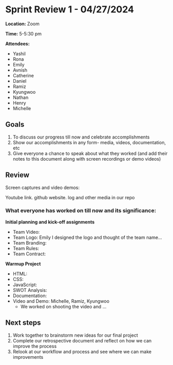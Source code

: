 # Sprint Review 1 - 04/27/2024

**Location:** Zoom

**Time:** 5-5:30 pm

**Attendees:**
- Yashil
- Rona
- Emily
- Avnish
- Catherine
- Daniel
- Ramiz
- Kyungwoo
- Nathan
- Henry
- Michelle

## Goals

1. To discuss our progress till now and celebrate accomplishments
2. Show our accomplishments in any form- media, videos, documentation, etc
3. Give everyone a chance to speak about what they worked (and add their notes to this document along with screen recordings or demo videos) 

## Review 


Screen captures and video demos:

Youtube link. github website. log and other media in our repo 

### What everyone has worked on till now and its significance:

**Initial planning and kick-off assignments**
- Team Video: 
- Team Logo: 
  Emily I designed the logo and thought of the team name...
- Team Branding: 
- Team Rules: 
- Team Contract: 

**Warmup Project**
- HTML:
- CSS:
- JavaScript:
- SWOT Analysis:
- Documentation:
- Video and Demo:  Michelle, Ramiz, Kyungwoo
  - We worked on shooting the video and ...

## Next steps

1. Work together to brainstorm new ideas for our final project
2. Complete our retrospective document and reflect on how we can improve the process
3. Relook at our workflow and process and see where we can make improvements

